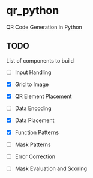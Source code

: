 # qr_python
QR Code Generation in Python


## TODO

List of components to build
- [ ] Input Handling
- [x] Grid to Image
- [x] QR Element Placement
- [ ] Data Encoding
- [x] Data Placement
- [x] Function Patterns
- [ ] Mask Patterns
- [ ] Error Correction
- [ ] Mask Evaluation and Scoring

